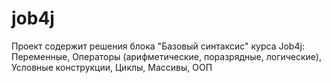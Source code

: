 # job4j
Проект содержит решения блока "Базовый синтаксис" курса Job4j: Переменные, Операторы (арифметические, поразрядные, логические), Условные конструкции, Циклы, Массивы, ООП
